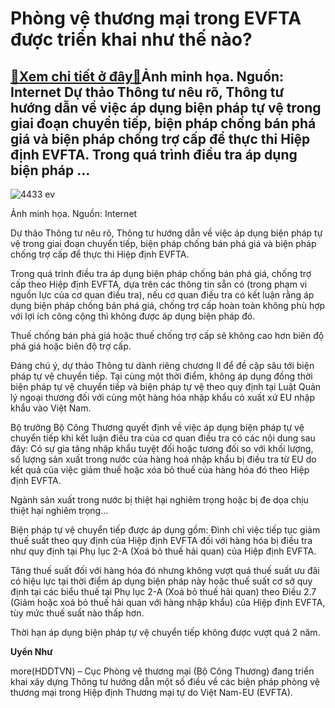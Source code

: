 Phòng vệ thương mại trong EVFTA được triển khai như thế nào?
============================================================

[:gift:Xem chi tiết ở đây:gift:](https://hddtvn.com/phong-ve-thuong-mai-trong-evfta-duoc-trien-khai-nhu-the-nao/)Ảnh minh họa. Nguồn: Internet Dự thảo Thông tư nêu rõ, Thông tư hướng dẫn về việc áp dụng biện pháp tự vệ trong giai đoạn chuyển tiếp, biện pháp chống bán phá giá và biện pháp chống trợ cấp để thực thi Hiệp định EVFTA. Trong quá trình điều tra áp dụng biện pháp …
-----------------------------------------------------------------------------------------------------------------------------------------------------------------------------------------------------------------------------------------------------------------------





![4433 ev](https://haiquanonline.com.vn/stores/news_dataimages/thanhnt/082020/03/15/4433_ev.jpg?rt=20200929173104 "undefined")


Ảnh minh họa. Nguồn: Internet



Dự thảo Thông tư nêu rõ, Thông tư hướng dẫn về việc áp dụng biện pháp tự vệ trong giai đoạn chuyển tiếp, biện pháp chống bán phá giá và biện pháp chống trợ cấp để thực thi Hiệp định EVFTA.


Trong quá trình điều tra áp dụng biện pháp chống bán phá giá, chống trợ cấp theo Hiệp định EVFTA, dựa trên các thông tin sẵn có (trong phạm vi nguồn lực của cơ quan điều tra), nếu cơ quan điều tra có kết luận rằng áp dụng biện pháp chống bán phá giá, chống trợ cấp hoàn toàn không phù hợp với lợi ích công cộng thì không được áp dụng biện pháp đó.


Thuế chống bán phá giá hoặc thuế chống trợ cấp sẽ không cao hơn biên độ phá giá hoặc biên độ trợ cấp.


Đáng chú ý, dự thảo Thông tư dành riêng chương II để đề cập sâu tới biện pháp tự vệ chuyển tiếp. Tại cùng một thời điểm, không áp dụng đồng thời biện pháp tự vệ chuyển tiếp và biện pháp tự vệ theo quy định tại Luật Quản lý ngoại thương đối với cùng một hàng hóa nhập khẩu có xuất xứ EU nhập khẩu vào Việt Nam.


Bộ trưởng Bộ Công Thương quyết định về việc áp dụng biện pháp tự vệ chuyển tiếp khi kết luận điều tra của cơ quan điều tra có các nội dung sau đây: Có sự gia tăng nhập khẩu tuyệt đối hoặc tương đối so với khối lượng, số lượng sản xuất trong nước của hàng hoá nhập khẩu bị điều tra từ EU do kết quả của việc giảm thuế hoặc xóa bỏ thuế của hàng hóa đó theo Hiệp định EVFTA.


Ngành sản xuất trong nước bị thiệt hại nghiêm trọng hoặc bị đe dọa chịu thiệt hại nghiêm trọng…


Biện pháp tự vệ chuyển tiếp được áp dụng gồm: Đình chỉ việc tiếp tục giảm thuế suất theo quy định của Hiệp định EVFTA đối với hàng hóa bị điều tra như quy định tại Phụ lục 2-A (Xoá bỏ thuế hải quan) của Hiệp định EVFTA.


Tăng thuế suất đối với hàng hóa đó nhưng không vượt quá thuế suất ưu đãi có hiệu lực tại thời điểm áp dụng biện pháp này hoặc thuế suất cơ sở quy định tại các biểu thuế tại Phụ lục 2-A (Xoá bỏ thuế hải quan) theo Điều 2.7 (Giảm hoặc xoá bỏ thuế hải quan với hàng nhập khẩu) của Hiệp định EVFTA, tùy mức thuế suất nào thấp hơn.


Thời hạn áp dụng biện pháp tự vệ chuyển tiếp không được vượt quá 2 năm.




**Uyển Như**



more(HDDTVN) – Cục Phòng vệ thương mại (Bộ Công Thương) đang triển khai xây dựng Thông tư hướng dẫn một số điều về các biện pháp phòng vệ thương mại trong Hiệp định Thương mại tự do Việt Nam-EU (EVFTA).

